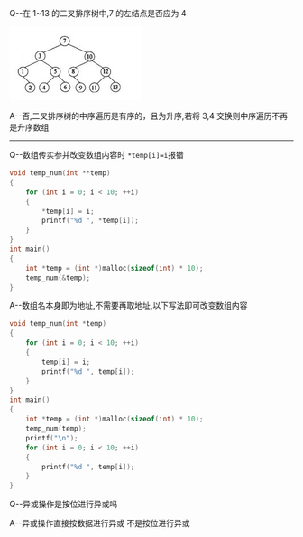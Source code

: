 Q--在 1~13 的二叉排序树中,7 的左结点是否应为 4

![1693749795168](image/Question/1693749795168.png)

A--否,二叉排序树的中序遍历是有序的，且为升序,若将 3,4 交换则中序遍历不再是升序数组

---

Q--数组传实参并改变数组内容时 `*temp[i]=i`报错

```c
void temp_num(int **temp)
{
    for (int i = 0; i < 10; ++i)
    {
        *temp[i] = i;
        printf("%d ", *temp[i]);
    }
}
int main()
{
    int *temp = (int *)malloc(sizeof(int) * 10);
    temp_num(&temp);
}
```

A--数组名本身即为地址,不需要再取地址,以下写法即可改变数组内容

```c
void temp_num(int *temp)
{
    for (int i = 0; i < 10; ++i)
    {
        temp[i] = i;
        printf("%d ", temp[i]);
    }
}
int main()
{
    int *temp = (int *)malloc(sizeof(int) * 10);
    temp_num(temp);
    printf("\n");
    for (int i = 0; i < 10; ++i)
    {
        printf("%d ", temp[i]);
    }
}
```

Q--异或操作是按位进行异或吗

A--异或操作直接按数据进行异或 不是按位进行异或
